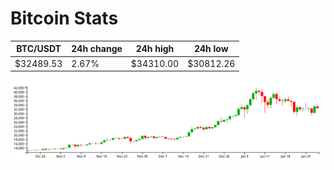 # Bitcoin Stats

BTC/USDT|24h change|24h high|24h low|
|---|---|---|---|
|$32489.53|2.67%|$34310.00|$30812.26|

<img src="./chart.svg">
